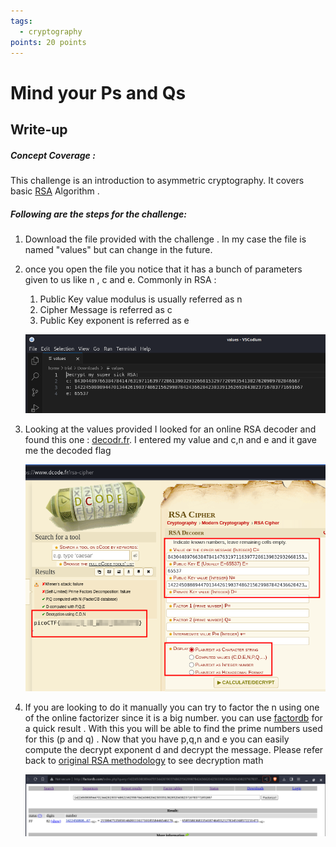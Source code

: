 ```yaml
---
tags:
  - cryptography
points: 20 points
---
```

# Mind your Ps and Qs

## Write-up
##### Concept Coverage :
This challenge is an introduction to asymmetric cryptography. It covers basic [RSA](https://www.techtarget.com/searchsecurity/definition/RSA) Algorithm . 

##### Following are the steps for the challenge: 
1. Download the file provided with the challenge . In my case the file is named "values" but can change in the future.
   
2. once you open the file you notice that it has a bunch of parameters given to us like n , c and e. Commonly in RSA : 
    1.  Public Key value modulus is usually referred as n
    2. Cipher Message is referred as c
    3. Public Key exponent is referred as e
    
    ![RSA-values](../assets/mind-your-pq/RSA-values.png)

3. Looking at the values provided I looked for an online RSA decoder and found this one : [decodr.fr](https://www.dcode.fr/rsa-cipher). I entered my value and c,n and e and it gave me the decoded flag 
    
    ![decoded-flag](../assets/mind-your-pq/decoded-flag.png)

4. If you are looking to do it manually you can try to factor the n using one of the online factorizer since it is a big number. you can use [factordb](http://factordb.com) for a quick result . With this you will be able to find the prime numbers used for this (p and q) . Now that you have p,q,n and e you can easily compute the decrypt exponent d and decrypt the message. Please refer back to [original RSA methodology](https://www.techtarget.com/searchsecurity/definition/RSA) to see decryption math
   
	![factor-db](../assets/mind-your-pq/factor-db.png)

